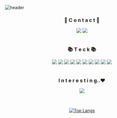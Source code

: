 ![header](https://capsule-render.vercel.app/api?type=venom&text=LeeChaeng!Github&height=180&fontColor=000&color=00ff73)

<div align="center">
<h3>📍 C o n t a c t 📍</h3>
<a href="https://chaeyoung2.tistory.com/" target="_blank"><img src="https://img.shields.io/badge/blog-fd384a?style=flat-square&logo=Blogger&logoColor=white"/></a>
<a href="mailto:cycy8527@gmail.com" target="_blank"><img src="https://img.shields.io/badge/mail-000?style=flat-square&logo=gmail&logoColor=white"/></a>

<br/>
<br/>

<h3>📚 T e c k 📚</h3>
<img src="https://img.shields.io/badge/html5-E34F26?style=for-the-badge&logo=html5&logoColor=white" >
<img src="https://img.shields.io/badge/css3-1572B6?style=for-the-badge&logo=css3&logoColor=white">
<img src="https://img.shields.io/badge/Next.js-000000?style=for-the-badge&logo=Next.js&logoColor=white">
<img src="https://img.shields.io/badge/javascript-F7DF1E?style=for-the-badge&logo=javascript&logoColor=black">
<img src="https://img.shields.io/badge/TypeScript-3178C6?style=for-the-badge&logo=TypeScript&logoColor=black">
<img src="https://img.shields.io/badge/styled-components-DB7093?style=for-the-badge&logo=styled-components&logoColor=white">

<img src="https://img.shields.io/badge/tailwindcss-06B6D4?style=for-the-badge&logo=tailwindcss&logoColor=black">
<img src="https://img.shields.io/badge/React-61DAFB?style=for-the-badge&logo=React&logoColor=white">
<!-- <img src="https://img.shields.io/badge/Webpack-8DD6F9?style=for-the-badge&logo=Webpack&logoColor=white"> -->
<img src="https://img.shields.io/badge/Redux-764ABC?style=for-the-badge&logo=Redux&logoColor=white">
<img src="https://img.shields.io/badge/reactquery-FF4154?style=for-the-badge&logo=reactquery&logoColor=white"">
<br/>
<br/>
<h3>I n t e r e s t i n g..❤️ </h3>
<img src="https://img.shields.io/badge/figma-F24E1E?style=for-the-badge&logo=figma&logoColor=white"">

</div>
<br/>
<br/>
<div align="center">

[![Top Langs](https://github-readme-stats.vercel.app/api/top-langs/?username=chae-young&layout=compact&theme=dark)](https://github.com/anuraghazra/github-readme-stats)

</div>



